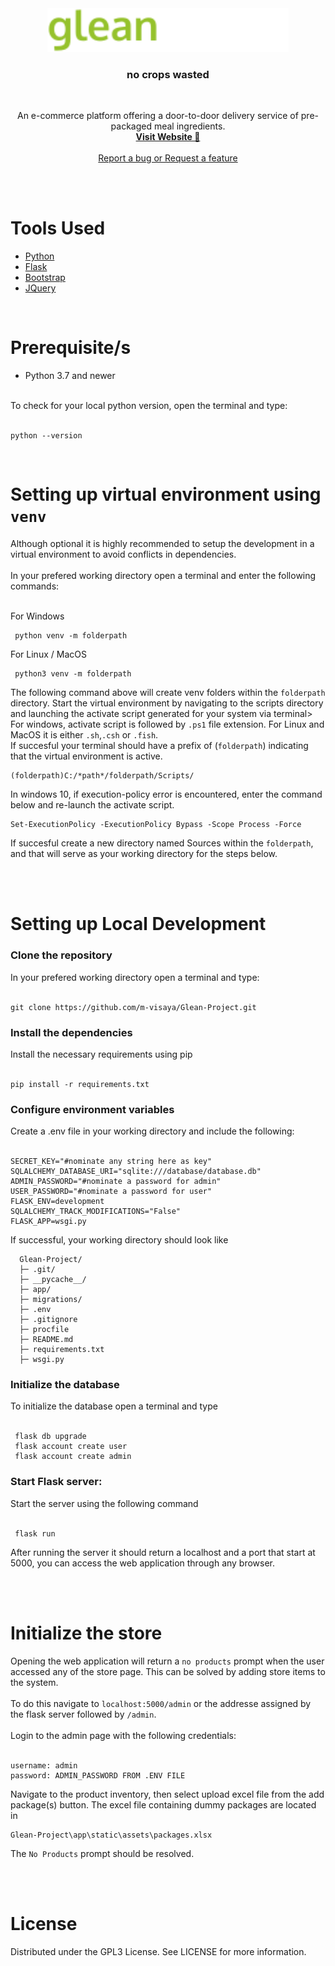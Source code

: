 <div align="center">
  <a href="https://github.com/m-visaya/Glean-Project">
    <img src="./app/static/assets/logo_index.svg" alt="Logo" height="70">
  </a>
  <h3 align="center">no crops wasted</h3>
<br>
  <p align="center">
An e-commerce platform offering a door-to-door delivery service of pre-packaged meal ingredients.
<br>
<a href="https://glean-project.herokuapp.com/"><strong>Visit Website 🛒</strong></a>
<br>
<br>
<a href="https://github.com/m-visaya/Glean-Project/issues">Report a bug or Request a feature</a> 
  </p>
</div>

<br>
<br>

<div>
    <h1>Tools Used</h1>
    <ul>
        <li><a href="https://www.python.org/">Python</a></li>
        <li><a href="https://flask.palletsprojects.com/en/2.1.x/">Flask</a></li>
        <li><a href="https://getbootstrap.com/">Bootstrap</a></li>
        <li><a href="https://jquery.com/">JQuery</a></li>
    </ul>
</div>

<br>

<div>
    <h1>Prerequisite/s</h1>
    <ul>
        <li> Python 3.7 and newer </li>
    </ul><br>
    To check for your local python version, open the terminal and type:
    <br><br>

    python --version

</div>

<br>

<div>
  <h1>Setting up virtual environment using <code>venv</code></h1>
    Although optional it is highly recommended to setup the development in a virtual environment to avoid conflicts in dependencies.
    <br><br>
    In your prefered working directory open a terminal and enter the following commands:
    <br><br>

   For Windows 
  
     python venv -m folderpath
  
   For Linux / MacOS 
  
     python3 venv -m folderpath
  
   The following command above will create venv folders within the <code>folderpath</code> directory. 
   Start the virtual environment by navigating to the scripts directory and launching the activate script generated for your system via terminal> For windows, 
   activate script is followed by <code>.ps1</code> file extension. For Linux and MacOS it is either <code>.sh</code>,<code>.csh</code> or <code>.fish</code>.<br>
   If succesful your terminal should have a prefix of (<code>folderpath</code>) indicating that the virtual environment is active.
  
    (folderpath)C:/*path*/folderpath/Scripts/
  
   In windows 10, if execution-policy error is encountered, enter the command below and re-launch the activate script.
  
    Set-ExecutionPolicy -ExecutionPolicy Bypass -Scope Process -Force
   
  If succesful create a new directory named Sources within the <code>folderpath</code>, and that will serve as your working directory for the steps below.
  
  
  
 

</div>

<br>
<br>

<div>
   <h1>Setting up Local Development</h1>
   <h3>Clone the repository</h3>
   In your prefered working directory open a terminal and type:
   <br><br>
  
    git clone https://github.com/m-visaya/Glean-Project.git
  
   <h3>Install the dependencies</h3>
   Install the necessary requirements using pip
   <br><br>
  
    pip install -r requirements.txt
  
   <h3>Configure environment variables</h3>
   Create a .env file in your working directory and include the following:
   <br><br>
  
    SECRET_KEY="#nominate any string here as key"
    SQLALCHEMY_DATABASE_URI="sqlite:///database/database.db"
    ADMIN_PASSWORD="#nominate a password for admin"
    USER_PASSWORD="#nominate a password for user"
    FLASK_ENV=development
    SQLALCHEMY_TRACK_MODIFICATIONS="False"
    FLASK_APP=wsgi.py
  
   If successful, your working directory should look like
   
      Glean-Project/
      ├─ .git/
      ├─ __pycache__/
      ├─ app/
      ├─ migrations/
      ├─ .env
      ├─ .gitignore
      ├─ procfile
      ├─ README.md
      ├─ requirements.txt
      ├─ wsgi.py
  
   <h3>Initialize the database</h3>
   To initialize the database open a terminal and type
   <br><br>
  
     flask db upgrade
     flask account create user
     flask account create admin

   <h3>Start Flask server:</h3>
   Start the server using the following command
   <br><br>
  
     flask run
  
   After running the server it should return a localhost and a port that start at 5000, you can access the web application through any browser.
</div>

<br>
<br>

<div>
   <h1>Initialize the store</h1>
  Opening the web application will return a <code>no products</code> prompt when the user accessed any of the store page. This can be solved by adding store items to the system.
  <br><br>
  To do this navigate to <code>localhost:5000/admin</code> or the addresse assigned by the flask server followed by <code>/admin</code>.
  <br><br>
  Login to the admin page with the following credentials: 
  <br><br>
  
    username: admin
    password: ADMIN_PASSWORD FROM .ENV FILE

  Navigate to the product inventory, then select upload excel file from the add package(s) button. The excel file containing dummy packages are located in
  
    Glean-Project\app\static\assets\packages.xlsx
  
  The <code>No Products</code> prompt should be resolved.
  
</div>

<br>
<br>

<div>
    <h1>License</h1>
    Distributed under the GPL3 License. See LICENSE for more information.
</div>
